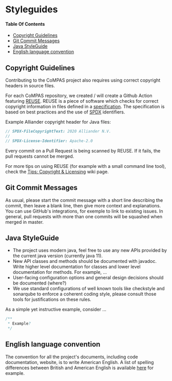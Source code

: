 # Styleguides

#### Table Of Contents

* [Copyright Guidelines](#copyright-guidelines)
* [Git Commit Messages](#git-commit-messages)
* [Java StyleGuide](#java-styleGuide)
* [English language convention](#english-language-convention)

## Copyright Guidelines

Contributing to the CoMPAS project also requires using correct copyright headers in source files.

For each CoMPAS repository, we created / will create a Github Action featuring [REUSE](https://reuse.software/). 
REUSE is a piece of software which checks for correct copyright information in files defined in a [specification](https://reuse.software/spec/). 
The specification is based on best practices and the use of [SPDX](https://spdx.dev/) identifiers.

Example Alliander copyright header for Java files:
```Java
// SPDX-FileCopyrightText: 2020 Alliander N.V.
//
// SPDX-License-Identifier: Apache-2.0
```

Every commit on a Pull Request is being scanned by REUSE. If it fails, the pull requests cannot be merged.

For more tips on using REUSE (for example with a small command line tool), check the 
[Tips: Copyright & Licensing](https://wiki.lfenergy.org/pages/viewpage.action?pageId=10996220) wiki page.

## Git Commit Messages

As usual, please start the commit message with a short line describing the commit, then leave a blank line, then give more context and explanations.
You can use GitHub's integrations, for exemple to link to existing issues. In general, pull requests with more than one commits will be squashed when merged in master.

## Java StyleGuide

- The project uses modern java, feel free to use any new APIs provided by the current java version (currently java 11).
- New API classes and methods should be documented with javadoc. Write higher level documentation for classes and lower level documentation for methods. For example, ...
- User-facing configuration options and general design decisions should be documented (where?)
- We use standard configurations of well known tools like checkstyle and sonarqube to enforce a coherent coding style, please consult those tools for justifications on these rules.

As a simple yet instructive example, consider ...
```java
/**
 * Example?
 */
```

## English language convention

The convention for all the project's documents, including code documentation, website, is to write American English.
A list of spelling differences between British and American English is available
[here](https://www.britishcouncilfoundation.id/en/english/articles/british-and-american-english) for example.
